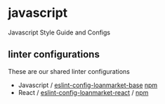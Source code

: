 # javascript
Javascript Style Guide and Configs

## linter configurations

These are our shared linter configurations

- Javascript / [eslint-config-loanmarket-base](https://github.com/loanmarket/javascript/tree/master/packages/eslint-config-loanmarket-base) [npm](https://www.npmjs.com/package/eslint-config-loanmarket-base)
- React / [eslint-config-loanmarket-react](https://github.com/loanmarket/javascript/tree/master/packages/eslint-config-loanmarket-react) / [npm](https://www.npmjs.com/package/eslint-config-loanmarket-react)
